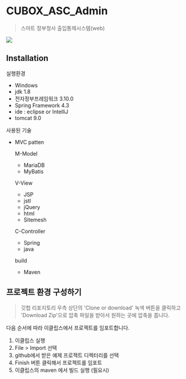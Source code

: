 # CUBOX_ASC_Admin
> 스마트 정부청사 출입통제시스템(web)

![](header.png)

## Installation

실행환경 
 - Windows
 - jdk 1.8
 - 전자정부프레임워크 3.10.0
 - Spring Framework 4.3
 - ide : eclipse or IntelliJ
 - tomcat 9.0
  
사용된 기술
 
- MVC patten
 
   M-Model
  * MariaDB
  * MyBatis

  V-View
  * JSP
  * jstl
  * jQuery
  * html
  * Sitemesh

  C-Controller
  * Spring
  * java
 
  build
  * Maven
 
 ## 프로젝트 환경 구성하기 
 > 깃헙 리포지토리 우측 상단의 'Clone or download' 녹색 버튼을 클릭하고 'Download Zip'으로 압축 파일을 받아서 원하는 곳에 압축을 풉니다.

다음 순서에 따라 이클립스에서 프로젝트를 임포트합니다.

1. 이클립스 실행
2. File > Import 선택
3. github에서 받은 예제 프로젝트 디렉터리를 선택
4. Finish 버튼 클릭해서 프로젝트를 임포트
5. 이클립스의 maven 에서 빌드 실행 (필요시)

